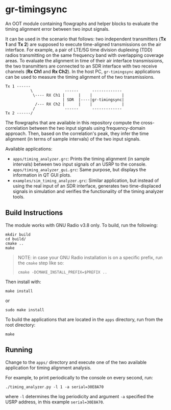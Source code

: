 # gr-timingsync

An OOT module containing flowgraphs and helper blocks to evaluate the timing
alignment error between two input signals.

It can be used in the scenario that follows: two independent transmitters (**Tx
1** and **Tx 2**) are supposed to execute time-aligned transmissions on the air
interface. For example, a pair of LTE/5G time division duplexing (TDD) radios
transmitting on the same frequency band with overlapping coverage areas. To
evaluate the alignment in time of their air interface transmissions, the two
transmitters are connected to an SDR interface with two receive channels (**Rx
Ch1** and **Rx Ch2**). In the host PC, `gr-timingsync` applications can be used
to measure the timing alignment of the two transmissions.

```
Tx 1 ------
           \              ------      -------------
            \---- RX Ch1 |      |    |             |
                         | SDR  |----|gr-timingsync|
             /--- RX Ch2 |      |    |             |
            /             ------      -------------
Tx 2 ------/
```

The flowgraphs that are available in this repository compute the
cross-correlation between the two input signals using frequency-domain
approach. Then, based on the correlation's peak, they infer the time alignment
(in terms of sample intervals) of the two input signals.

Available applications:

- `apps/timing_analyzer.grc`: Prints the timing alignment (in sample intervals)
  between two input signals of an USRP to the console.
- `apps/timing_analyzer_gui.grc`: Same purpose, but displays the information in
  QT GUI plots.
- `examples/sim_timing_analyzer.grc`: Similar application, but instead of using
  the real input of an SDR interface, generates two time-displaced signals in
  simulation and verifies the functionality of the timing analyzer tools.

## Build Instructions

The module works with GNU Radio v3.8 only. To build, run the following:

```
mkdir build
cd build/
cmake ..
make
```

> NOTE: in case your GNU Radio installation is on a specific prefix, run the
> `cmake` step like so:
>
> ```
> cmake -DCMAKE_INSTALL_PREFIX=$PREFIX ..
> ```

Then install with:
```
make install
```
or
```
sudo make install
```

To build the applications that are located in the `apps` directory, run from the
root directory:
```
make
```

## Running

Change to the `apps/` directory and execute one of the two available application
for timing alignment analysis.

For example, to print periodically to the console on every second, run:

```
./timing_analyzer.py -l 1 -a serial=30E8A70
```

where `-l` determines the log periodicity and argument `-a` specified the USRP
address, in this example `serial=30E8A70`.

